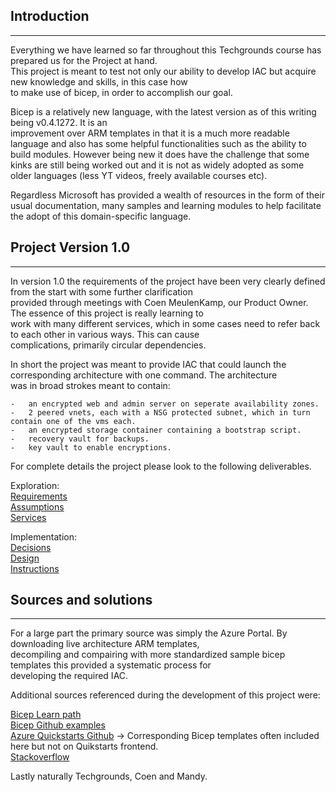 ## Introduction 
----

Everything we have learned so far throughout this Techgrounds course has prepared us for the Project at hand.  
This project is meant to test not only our ability to develop IAC but acquire new knowledge and skills, in this case how  
to make use of bicep, in order to accomplish our goal.  
  
Bicep is a relatively new language, with the latest version as of this writing being v0.4.1272. It is an  
improvement over ARM templates in that it is a much more readable language and also has some helpful functionalities
such as the ability to build modules. However being new it does have the challenge that some kinks are still being 
worked out and it is not as widely adopted as some older languages (less YT videos, freely available courses etc).

Regardless Microsoft has provided a wealth of resources in the form of their usual documentation, many samples and
learning modules to help facilitate the adopt of this domain-specific language.

## Project Version 1.0
----
In version 1.0 the requirements of the project have been very clearly defined from the start with some further clarification  
provided through meetings with Coen MeulenKamp, our Product Owner. The essence of this project is really learning to  
work with many different services, which in some cases need to refer back to each other in various ways. This can cause  
complications, primarily circular dependencies.  

In short the project was meant to provide IAC that could launch the corresponding architecture with one command. The architecture  
was in broad strokes meant to contain:

    -   an encrypted web and admin server on seperate availability zones.
    -   2 peered vnets, each with a NSG protected subnet, which in turn contain one of the vms each.
    -   an encrypted storage container containing a bootstrap script.
    -   recovery vault for backups.
    -   key vault to enable encryptions.

For complete details the project please look to the following deliverables.  

Exploration:  
 [Requirements](./Documentation/Exploration/01_Requirements.md)  
 [Assumptions](./Documentation/Exploration/02_Assumptions.md)  
 [Services](./Documentation/Exploration/03_Services.md)  
  
Implementation:  
[Decisions](./Documentation/Implementation/Decisions.md)  
[Design](./Documentation/Implementation/Design.md)  
[Instructions](./Documentation/Implementation/Instructions.md)  
  
## Sources and solutions
----
For a large part the primary source was simply the Azure Portal. By downloading live architecture ARM templates,  
decompiling and compairing with more standardized sample bicep templates this provided a systematic process for  
developing the required IAC.

Additional sources referenced during the development of this project were:  

[Bicep Learn path](https://docs.microsoft.com/en-us/azure/azure-resource-manager/bicep/learn-bicep)  
[Bicep Github examples](https://github.com/Azure/bicep/tree/main/docs/examples)  
[Azure Quickstarts Github](https://github.com/Azure/azure-quickstart-templates/tree/master/quickstarts) -> Corresponding Bicep templates often included here but not on Quikstarts frontend.  
[Stackoverflow](https://stackoverflow.com/)

Lastly naturally Techgrounds, Coen and Mandy.